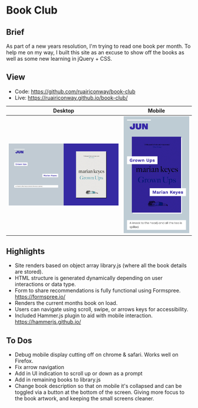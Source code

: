 # Book Club

## Brief
As part of a new years resolution, I'm trying to read one book per month. To help me on my way, I built this site as an excuse to show off the books as well as some new learning in jQuery + CSS.

## View
- Code: https://github.com/ruairiconway/book-club
- Live: https://ruairiconway.github.io/book-club/

| Desktop | Mobile |
|---------|--------|
| ![desktop view of protfolio](/readme-assets/desktop.png) | ![mobile view of protfolio](/readme-assets/mobile.png) |

## Highlights
- Site renders based on object array library.js (where all the book details are stored).
- HTML structure is generated dynamically depending on user interactions or data type.
- Form to share recommendations is fully functional using Formspree. https://formspree.io/
- Renders the current months book on load.
- Users can navigate using scroll, swipe, or arrows keys for accessibility.
- Included Hammer.js plugin to aid with mobile interaction. https://hammerjs.github.io/

## To Dos
- Debug mobile display cutting off on chrome & safari. Works well on Firefox.
- Fix arrow navigation
- Add in UI indication to scroll up or down as a prompt
- Add in remaining books to library.js
- Change book description so that on mobile it's collapsed and can be toggled via a button at the bottom of the screen. Giving more focus to the book artwork, and keeping the small screens cleaner.
